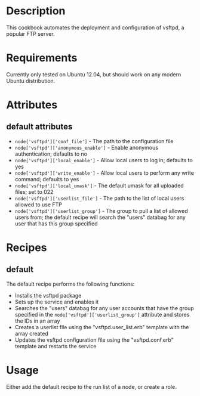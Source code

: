 Description
===========

This cookbook automates the deployment and configuration of vsftpd, a popular FTP server.

Requirements
============

Currently only tested on Ubuntu 12.04, but should work on any modern Ubuntu distribution.

Attributes
==========

default attributes
------------------

* `node['vsftpd']['conf_file']` - The path to the configuration file
* `node['vsftpd']['anonymous_enable']` - Enable anonymous authentication; defaults to no
* `node['vsftpd']['local_enable']` - Allow local users to log in; defaults to yes
* `node['vsftpd']['write_enable']` - Allow local users to perform any write command; defaults to yes
* `node['vsftpd']['local_umask']` - The default umask for all uploaded files; set to 022
* `node['vsftpd']['userlist_file']` - The path to the list of local users allowed to use FTP
* `node['vsftpd']['userlist_group']` - The group to pull a list of allowed users from; the default recipe will search the "users" databag for any user that has this group specified

Recipes
=======

default
-------

The default recipe performs the following functions:

* Installs the vsftpd package
* Sets up the service and enables it
* Searches the "users" databag for any user accounts that have the group specified in the `node['vsftpd']['userlist_group']` attribute and stores the IDs in an array
* Creates a userlist file using the "vsftpd.user_list.erb" template with the array created
* Updates the vsftpd configuration file using the "vsftpd.conf.erb" template and restarts the service

Usage
=====

Either add the default recipe to the run list of a node, or create a role.